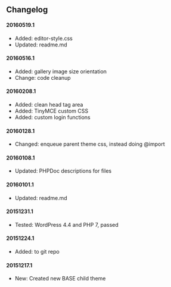 ## Changelog

#### 20160519.1
* Added: editor-style.css
* Updated: readme.md

#### 20160516.1
* Added: gallery image size orientation
* Change: code cleanup

#### 20160208.1
* Added: clean head tag area
* Added: TinyMCE custom CSS
* Added: custom login functions

#### 20160128.1
* Changed: enqueue parent theme css, instead doing @import

#### 20160108.1
* Updated: PHPDoc descriptions for files 

#### 20160101.1
* Updated: readme.md

#### 20151231.1
* Tested: WordPress 4.4 and PHP 7, passed

#### 20151224.1
* Added: to git repo

#### 20151217.1
* New: Created new BASE child theme

